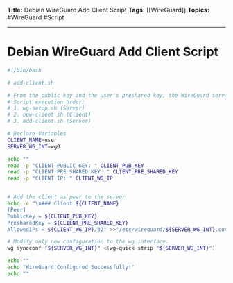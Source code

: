 **Title:** Debian WireGuard Add Client Script
**Tags:** [[WireGuard]]
**Topics:** #WireGuard #Script

---
# Debian WireGuard Add Client Script
```bash
#!/bin/bash

# add-client.sh

# From the public key and the user's preshared key, the WireGuard server ad>
# Script execution order:
# 1. wg-setup.sh (Server)
# 2. new-client.sh (Client)
# 3. add-client.sh (Server)

# Declare Variables
CLIENT_NAME=user
SERVER_WG_INT=wg0

echo ""
read -p "CLIENT PUBLIC KEY: " CLIENT_PUB_KEY
read -p "CLIENT PRE SHARED KEY: " CLIENT_PRE_SHARED_KEY
read -p "CLIENT IP: " CLIENT_WG_IP


# Add the client as peer to the server
echo -e "\n### Client ${CLIENT_NAME}
[Peer]
PublicKey = ${CLIENT_PUB_KEY}
PresharedKey = ${CLIENT_PRE_SHARED_KEY}
AllowedIPs = ${CLIENT_WG_IP}/32" >>"/etc/wireguard/${SERVER_WG_INT}.conf"

# Modify only new configuration to the wg interface.
wg syncconf "${SERVER_WG_INT}" <(wg-quick strip "${SERVER_WG_INT}")

echo ""
echo "WireGuard Configured Successfully!"
echo ""
```